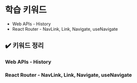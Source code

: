 # 학습 키워드

- Web APIs - History
- React Router - NavLink, Link, Navigate, useNavigate

## ✔️ 키워드 정리

### Web APIs - History

### React Router - NavLink, Link, Navigate, useNavigate